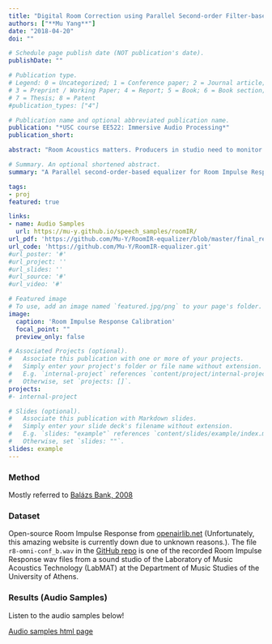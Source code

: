 ```yaml
---
title: "Digital Room Correction using Parallel Second-order Filter-based Equalizer"
authors: ["**Mu Yang**"]
date: "2018-04-20"
doi: ""

# Schedule page publish date (NOT publication's date).
publishDate: ""

# Publication type.
# Legend: 0 = Uncategorized; 1 = Conference paper; 2 = Journal article;
# 3 = Preprint / Working Paper; 4 = Report; 5 = Book; 6 = Book section;
# 7 = Thesis; 8 = Patent
#publication_types: ["4"]

# Publication name and optional abbreviated publication name.
publication: "*USC course EE522: Immersive Audio Processing*"
publication_short:

abstract: "Room Acoustics matters. Producers in studio need to monitor every subtle detail in music. Every ordinary people wants excellent sound quality for their playback system to enjoy movies, music, TV broadcast, etc. However, if the room where the sound system is installed produces undesired acoustic effects (e.g. reverbration), these wishes could never come true, no matter how much money you invest in your electronic playback system. Bad room acoustics is a common problem in almost every realistic room. That is why we need extra calibration technologies to make up for the room acoustics, or to put it more specifically, the frequency response of the room. In this project, a Parallel second-order-based equalizer design method is deployed for loudspeaker-room correction. "

# Summary. An optional shortened abstract.
summary: "A Parallel second-order-based equalizer for Room Impulse Response Calibration."

tags:
- proj
featured: true

links:
- name: Audio Samples
  url: https://mu-y.github.io/speech_samples/roomIR/
url_pdf: 'https://github.com/Mu-Y/RoomIR-equalizer/blob/master/final_report.pdf'
url_code: 'https://github.com/Mu-Y/RoomIR-equalizer.git'
#url_poster: '#'
#url_project: ''
#url_slides: ''
#url_source: '#'
#url_video: '#'

# Featured image
# To use, add an image named `featured.jpg/png` to your page's folder. 
image:
  caption: 'Room Impulse Response Calibration'
  focal_point: ""
  preview_only: false

# Associated Projects (optional).
#   Associate this publication with one or more of your projects.
#   Simply enter your project's folder or file name without extension.
#   E.g. `internal-project` references `content/project/internal-project/index.md`.
#   Otherwise, set `projects: []`.
projects:
#- internal-project

# Slides (optional).
#   Associate this publication with Markdown slides.
#   Simply enter your slide deck's filename without extension.
#   E.g. `slides: "example"` references `content/slides/example/index.md`.
#   Otherwise, set `slides: ""`.
slides: example
---
```


### Method

Mostly referred to [Balázs Bank, 2008](https://ieeexplore.ieee.org/document/4529229)

### Dataset

Open-source Room Impulse Response from [openairlib.net](http://www.openairlib.net/auralizationdb/content/live-room-sound-studio-laboratory-university-athens) (Unfortunately, this amazing website is currently down due to unknown reasons.). The file `r8-omni-conf_b.wav` in the [GitHub repo](https://github.com/Mu-Y/RoomIR-equalizer.git) is one of the recorded Room Impulse Response wav files from a sound studio of the Laboratory of Music Acoustics Technology (LabMAT) at the Department of Music Studies of the University of Athens.

### Results (Audio Samples)

Listen to the audio samples below!

[Audio samples html page](https://mu-y.github.io/speech_samples/roomIR/)
